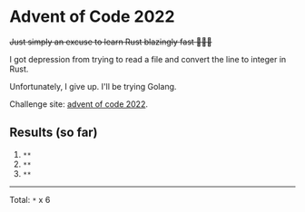 # Advent of Code 2022

~~Just simply an excuse to learn Rust blazingly fast 🏃‍♀️🔥~~

I got depression from trying to read a file and convert the line to integer in Rust.

Unfortunately, I give up. I'll be trying Golang.

Challenge site: [advent of code 2022](https://adventofcode.com/2022).

## Results (so far)

1. `**`
1. `**`
1. `**`
 <hr />

Total: `*` x 6
